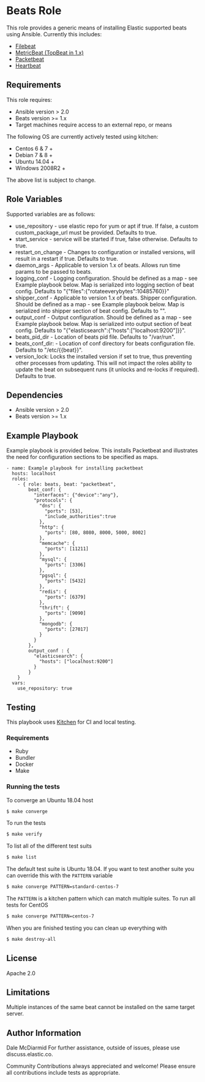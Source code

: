 Beats Role
=========

This role provides a generic means of installing Elastic supported beats using Ansible.  Currently this includes:

- [Filebeat](https://www.elastic.co/cn/products/beats/filebeat)
- [MetricBeat (TopBeat in 1.x)](https://www.elastic.co/cn/products/beats/metricbeat)
- [Packetbeat](https://www.elastic.co/cn/products/beats/packetbeat)
- [Heartbeat](https://www.elastic.co/cn/products/beats/heartbeat)

Requirements
------------

This role requires:

- Ansible version > 2.0
- Beats version >= 1.x
- Target machines require access to an external repo, or means

The following OS are currently actively tested using kitchen:

- Centos 6 & 7 +
- Debian 7 & 8 +
- Ubuntu 14.04 +
- Windows 2008R2 +

The above list is subject to change.

Role Variables
--------------

Supported variables are as follows:

- use_repository - use elastic repo for yum or apt if true. If false, a custom custom_package_url must be provided. Defaults to true.
- start_service - service will be started if true, false otherwise.  Defaults to true.
- restart_on_change - Changes to configuration or installed versions, will result in a restart if true.  Defaults to true.
- daemon_args - Applicable to version 1.x of beats.  Allows run time params to be passed to beats.
- logging_conf - Logging configuration.  Should be defined as a map - see Example playbook below.  Map is serialized into logging section of beat config. Defaults to "{"files":{"rotateeverybytes":10485760}}"
- shipper_conf - Applicable to version 1.x of beats.  Shipper configuration. Should be defined as a map - see Example playbook below. Map is serialized into shipper section of beat config. Defaults to "".
- output_conf - Output configuration. Should be defined as a map - see Example playbook below. Map is serialized into output section of beat config. Defaults to "{"elasticsearch":{"hosts":["localhost:9200"]}}".
- beats_pid_dir - Location of beats pid file. Defaults to "/var/run".
- beats_conf_dir: - Location of conf directory for beats configuration file. Defaults to "/etc/{{beat}}".
- version_lock: Locks the installed version if set to true, thus preventing other processes from updating.  This will not impact the roles ability to update the beat on subsequent runs (it unlocks and re-locks if required). Defaults to true.

Dependencies
------------

- Ansible version > 2.0
- Beats version >= 1.x

Example Playbook
----------------

Example playbook is provided below.  This installs Packetbeat and illustrates the need for configuration sections to be specified as maps.

    - name: Example playbook for installing packetbeat
      hosts: localhost
      roles:
        - { role: beats, beat: "packetbeat",
            beat_conf: {
              "interfaces": {"device":"any"},
              "protocols": {
                "dns": {
                  "ports": [53],
                  "include_authorities":true
                },
                "http": {
                  "ports": [80, 8080, 8000, 5000, 8002]
                },
                "memcache": {
                  "ports": [11211]
                },
                "mysql": {
                  "ports": [3306]
                },
                "pgsql": {
                  "ports": [5432]
                },
                "redis": {
                  "ports": [6379]
                },
                "thrift": {
                  "ports": [9090]
                },
                "mongodb": {
                  "ports": [27017]
                }
              }
            },
            output_conf : {
              "elasticsearch": {
                "hosts": ["localhost:9200"]
              }
            }
        }
      vars:
        use_repository: true

## Testing

This playbook uses [Kitchen](https://kitchen.ci/) for CI and local testing.

### Requirements

* Ruby
* Bundler
* Docker
* Make

### Running the tests

To converge an Ubuntu 18.04 host
```sh
$ make converge
```

To run the tests
```sh
$ make verify
```

To list all of the different test suits
```sh
$ make list
```

The default test suite is Ubuntu 18.04. If you want to test another suite you can override this with the `PATTERN` variable
```sh
$ make converge PATTERN=standard-centos-7
```

The `PATTERN` is a kitchen pattern which can match multiple suites. To run all tests for CentOS
```sh
$ make converge PATTERN=centos-7
```

When you are finished testing you can clean up everything with
```sh
$ make destroy-all
```

License
-------

Apache 2.0

Limitations
------------

Multiple instances of the same beat cannot be installed on the same target server.

Author Information
------------------

Dale McDiarmid
For further assistance, outside of issues, please use discuss.elastic.co.

Community Contributions always appreciated and welcome!  Please ensure all contributions include tests as appropriate.
